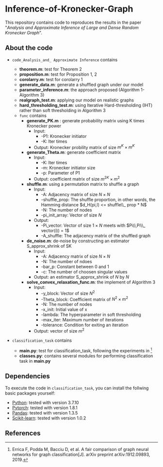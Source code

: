# Inference-of-Kronecker-Graph
This repository contains code to reproduces the results in the paper "*Analysis and Approximate Inference of
Large and Dense Random Kronecker Graph*".
## About the code
* `code_Analysis_and_ Approximate Inference` contains 
  * **theorem.m**: test for Theorem 2
  * **proposition.m**: test for Proposition 1, 2
  * **corolarry.m**: test for corolarry 1
  * **generate_data.m**: generate a shuffled graph under our model
  * **parameter_inference.m**: the approach proposed (Algorithm 1- Algorithm 3)
  * **realgraph_test.m**: applying our model on realistic graphs
  * **hard_thresholding_test.m**: using Iterative Hard-thresholding (IHT) rather than soft thresholding in Algorithm 3
  * `func` contains 
    * **generate_PK.m** : generate probability matrix using K times Kronecker power
      * Input:
        * -P1: Kronecker initiator
        * -K: Iter times
      * Output: Kronecker probility matrix of size $m^K \times m^K$
    * **generate_Theta.m**: generate coefficient matrix
      * Input: 
        * -K: Iter times
        * -m: Kronecker initiator size
        * -p: Parameter of P1
      * Output: coefficient matrix of size $m^{2K} \times m^2$ 
    * **shuffle.m**: using a permutation matrix to shuffle a graph
      * Input: 
          * -A: Adjacency matrix of size $N \times N$
          * -shuffle_prop: The shuffle proportion, in other words, the Hamming distance $d_H(pi,I) <= shuffle\\_ prop * N$
          * -N: The number of nodes
          * -pi_init_array: Vector of size $N$
       * Output:
          * -Pi_vector: Vector of size $1 \times N$ meets with $Pi(i,Pi\\_ vector(i)) = 1$
          * -A_shuffle: The adjacency matrix of the shuffled graph
     * **de_noise.m**: de-noise by constructing an estimator S_approx_shrink of SK
       * Input:
         * -A:  Adjacency matrix of size $N \times N$
         * -N: The number of ndoes
         * -bar_p: Constant between $0$ and $1$
         * -c: The number of choosen singular values
       * Output: an estimator S_approx_shrink of $N$ by $N$
     * **solve_convex_relaxation_func.m**: the implement of Algorithm 3
        * Input: 
          * -y_block: Vector of size $N^2$
          * -Theta_block: Coefficient matrix of $N^2 \times m^2$
          * -N: The number of nodes
          * -x_init: Initial value of x
          * -lambda: The hyperparameter in soft thresholding
          * -max_iter: Maximum number of iterations
          * -tolerance: Condition for exiting an iteration
        * Output: vector of size $m^2$
     
* `classification_task` contains 
  * **main.py**: test for classification_task, following the experiments in [^1]
  * **classes.py**: contains several modules for performing classification task in **main.py**
    
  
## Dependencies
To execute the code in `classification_task`, you can install the follwing basic packages yourself:
* [Python](https://www.python.org/): tested with version 3.7.10
* [Pytorch](https://pytorch.org/): tested with version 1.8.1
* [Pandas](https://pandas.pydata.org/): tested with version 1.3.5
* [Scikit-learn](https://scikit-learn.org/stable/): tested with version 1.0.2



## References
[^1]:  Errica F, Podda M, Bacciu D, et al. A fair comparison of graph neural networks for graph classification[J]. arXiv preprint arXiv:1912.09893, 2019.
